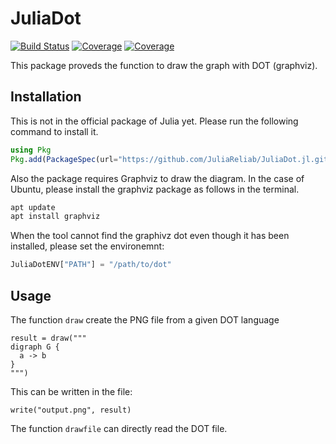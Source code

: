 # JuliaDot

[![Build Status](https://travis-ci.com/okamumu/JuliaDot.jl.svg?branch=master)](https://travis-ci.com/okamumu/JuliaDot.jl)
[![Coverage](https://codecov.io/gh/okamumu/JuliaDot.jl/branch/master/graph/badge.svg)](https://codecov.io/gh/okamumu/JuliaDot.jl)
[![Coverage](https://coveralls.io/repos/github/okamumu/JuliaDot.jl/badge.svg?branch=master)](https://coveralls.io/github/okamumu/JuliaDot.jl?branch=master)

This package proveds the function to draw the graph with DOT (graphviz).

## Installation

This is not in the official package of Julia yet. Please run the following command to install it.

```julia
using Pkg
Pkg.add(PackageSpec(url="https://github.com/JuliaReliab/JuliaDot.jl.git"))
```

Also the package requires Graphviz to draw the diagram. In the case of Ubuntu, please install the graphviz package as follows in the terminal.
```sh
apt update
apt install graphviz
```

When the tool cannot find the graphivz dot even though it has been installed, please set the environemnt:
```julia
JuliaDotENV["PATH"] = "/path/to/dot"
```

## Usage

The function `draw` create the PNG file from a given DOT language
```
result = draw("""
digraph G {
  a -> b
}
""")
```
This can be written in the file:
```
write("output.png", result)
```

The function `drawfile` can directly read the DOT file.
